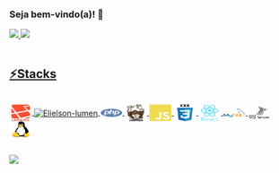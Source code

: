 ### Seja bem-vindo(a)! 👋



<div>
  <a href="https://github.com/elielson-andre">
  <img height="180em" src="https://github-readme-stats.vercel.app/api?username=elielson-andre&show_icons=true&theme=midnight-purple&include_all_commits=true&count_private=true"/>
  <img height="180em" src="https://github-readme-stats.vercel.app/api/top-langs/?username=elielson-andre&layout=compact&langs_count=7&theme=midnight-purple"/>
</div>
  
 <div style="display: inline_block"><br>
   <h2>⚡Stacks </h2><br>
   <img align="center" alt="Elielson-laravel" height="30" width="40" src="https://github.com/devicons/devicon/blob/master/icons/laravel/laravel-plain-wordmark.svg">
   <img align="center" alt="Elielson-lumen" height="30" width="60" src="https://miro.medium.com/max/1050/1*vs1HONyriHXAA-rDb0iWdA.png">
   <img align="center" alt="Elielson-php" height="30" width="40" src="https://github.com/devicons/devicon/blob/master/icons/php/php-plain.svg">
   <img align="center" alt="Elielson-composer" height="30" width="40" src="https://github.com/devicons/devicon/blob/master/icons/composer/composer-original.svg">
   <img align="center" alt="Elielson-javascript" height="30" width="40" src="https://raw.githubusercontent.com/devicons/devicon/master/icons/javascript/javascript-plain.svg">
  <img align="center" alt="Elielson-css" height="30" width="40" src="https://github.com/devicons/devicon/blob/master/icons/css3/css3-original-wordmark.svg">
  <img align="center" alt="Elielson-react" height="30" width="40" src="https://github.com/devicons/devicon/blob/master/icons/react/react-original-wordmark.svg">
  <img align="center" alt="Elielson-mysql" height="30" width="40" src="https://github.com/devicons/devicon/blob/master/icons/mysql/mysql-original-wordmark.svg">
  <img align="center" alt="Elielson-sqlserver" height="30" width="40" src="https://github.com/devicons/devicon/blob/master/icons/microsoftsqlserver/microsoftsqlserver-plain-wordmark.svg">
  
  <img align="center" alt="Elielson-linux" height="30" width="40" src="https://github.com/devicons/devicon/blob/master/icons/linux/linux-original.svg">

  ##
  
<div> 
  <a href="https://www.linkedin.com/in/elielson-and/" target="_blank"><img src="https://img.shields.io/badge/-LinkedIn-%230077B5?style=for-the-badge&logo=linkedin&logoColor=white" target="_blank"></a> 
 
 
</div>
